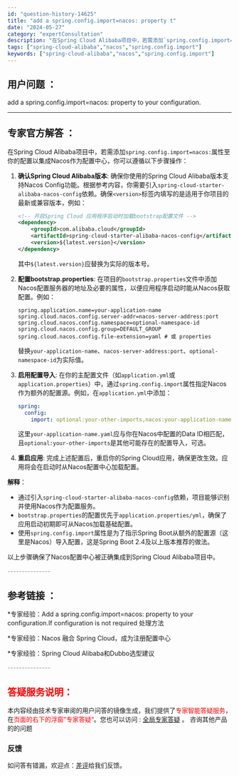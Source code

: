 ```yaml
---
id: "question-history-14625"
title: "add a spring.config.import=nacos: property t"
date: "2024-05-27"
category: "expertConsultation"
description: "在Spring Cloud Alibaba项目中，若需添加`spring.config.import=nacos:`属性至你的配置以集成Nacos作为配置中心，你可以遵循以下步骤操作：1. **确认Spring Cloud Alibaba版本**: 确保你使用的Spring Cloud Alibab"
tags: ["spring-cloud-alibaba","nacos","spring.config.import"]
keywords: ["spring-cloud-alibaba","nacos","spring.config.import"]
---
```


## 用户问题 ： 
 add a spring.config.import=nacos: property to your configuration.  

---------------
## 专家官方解答 ：

在Spring Cloud Alibaba项目中，若需添加`spring.config.import=nacos:`属性至你的配置以集成Nacos作为配置中心，你可以遵循以下步骤操作：

1. **确认Spring Cloud Alibaba版本**: 确保你使用的Spring Cloud Alibaba版本支持Nacos Config功能。根据参考内容，你需要引入`spring-cloud-starter-alibaba-nacos-config`依赖。确保`<version>`标签内填写的是适用于你项目的最新或兼容版本，例如：
   ```xml
   <!-- 开启Spring Cloud 应用程序启动时加载bootstrap配置文件 -->
   <dependency>
       <groupId>com.alibaba.cloud</groupId>
       <artifactId>spring-cloud-starter-alibaba-nacos-config</artifactId>
       <version>${latest.version}</version>
   </dependency>
   ```
   其中`${latest.version}`应替换为实际的版本号。

2. **配置bootstrap.properties**: 在项目的`bootstrap.properties`文件中添加Nacos配置服务器的地址及必要的属性，以便应用程序启动时能从Nacos获取配置。例如：
   ```properties
   spring.application.name=your-application-name
   spring.cloud.nacos.config.server-addr=nacos-server-address:port
   spring.cloud.nacos.config.namespace=optional-namespace-id
   spring.cloud.nacos.config.group=DEFAULT_GROUP
   spring.cloud.nacos.config.file-extension=yaml # 或 properties
   ```
   替换`your-application-name`、`nacos-server-address:port`、`optional-namespace-id`为实际值。

3. **启用配置导入**: 在你的主配置文件（如`application.yml`或`application.properties`）中，通过`spring.config.import`属性指定Nacos作为额外的配置源。例如，在`application.yml`中添加：
   ```yaml
   spring:
     config:
       import: optional:your-other-imports,nacos:your-application-name.yaml
   ```
   这里`your-application-name.yaml`应与你在Nacos中配置的Data ID相匹配，且`optional:your-other-imports`是其他可能存在的配置导入，可选。

4. **重启应用**: 完成上述配置后，重启你的Spring Cloud应用，确保更改生效。应用将会在启动时从Nacos配置中心加载配置。

**解释**：
- 通过引入`spring-cloud-starter-alibaba-nacos-config`依赖，项目能够识别并使用Nacos作为配置服务。
- `bootstrap.properties`的配置优先于`application.properties/yml`，确保了应用启动初期即可从Nacos加载基础配置。
- 使用`spring.config.import`属性是为了指示Spring Boot从额外的配置源（这里是Nacos）导入配置，这是Spring Boot 2.4及以上版本推荐的做法。

以上步骤确保了Nacos配置中心被正确集成到Spring Cloud Alibaba项目中。


<font color="#949494">---------------</font> 


## 参考链接 ：

*专家经验：Add a spring.config.import=nacos: property to your configuration.If configuration is not required 处理方法 
 
 *专家经验：Nacos 融合 Spring Cloud，成为注册配置中心 
 
 *专家经验：Spring Cloud Alibaba和Dubbo选型建议 


 <font color="#949494">---------------</font> 
 


## <font color="#FF0000">答疑服务说明：</font> 

本内容经由技术专家审阅的用户问答的镜像生成，我们提供了<font color="#FF0000">专家智能答疑服务</font>，在<font color="#FF0000">页面的右下的浮窗”专家答疑“</font>。您也可以访问 : [全局专家答疑](https://answer.opensource.alibaba.com/docs/intro) 。 咨询其他产品的的问题

### 反馈
如问答有错漏，欢迎点：[差评](https://ai.nacos.io/user/feedbackByEnhancerGradePOJOID?enhancerGradePOJOId=14627)给我们反馈。
